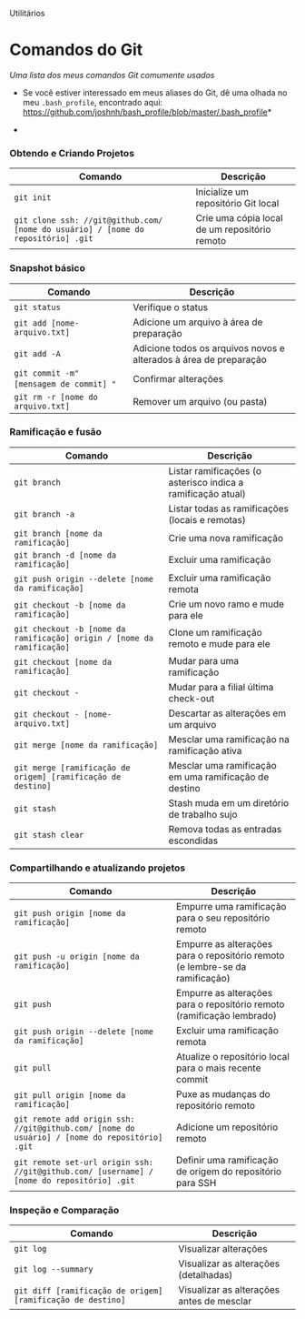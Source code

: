 Utilitários



Comandos do Git
============

_Uma lista dos meus comandos Git comumente usados_

* Se você estiver interessado em meus aliases do Git, dê uma olhada no meu `.bash_profile`, encontrado aqui: https://github.com/joshnh/bash_profile/blob/master/.bash_profile*

-

### Obtendo e Criando Projetos

| Comando | Descrição |
| ------- | ----------- |
| `git init` | Inicialize um repositório Git local |
| `git clone ssh: //git@github.com/ [nome do usuário] / [nome do repositório] .git` | Crie uma cópia local de um repositório remoto |

### Snapshot básico

| Comando | Descrição |
| ------- | ----------- |
| `git status` | Verifique o status |
| `git add [nome-arquivo.txt]` | Adicione um arquivo à área de preparação |
| `git add -A` | Adicione todos os arquivos novos e alterados à área de preparação |
| `git commit -m" [mensagem de commit] "` ​​| Confirmar alterações |
| `git rm -r [nome do arquivo.txt]` | Remover um arquivo (ou pasta) |

### Ramificação e fusão

| Comando | Descrição |
| ------- | ----------- |
| `git branch` | Listar ramificações (o asterisco indica a ramificação atual) |
| `git branch -a` | Listar todas as ramificações (locais e remotas) |
| `git branch [nome da ramificação]` | Crie uma nova ramificação |
| `git branch -d [nome da ramificação]` | Excluir uma ramificação |
| `git push origin --delete [nome da ramificação]` | Excluir uma ramificação remota |
| `git checkout -b [nome da ramificação]` | Crie um novo ramo e mude para ele |
| `git checkout -b [nome da ramificação] origin / [nome da ramificação]` | Clone um ramificação remoto e mude para ele |
| `git checkout [nome da ramificação]` | Mudar para uma ramificação |
| `git checkout -` | Mudar para a filial última check-out |
| `git checkout - [nome-arquivo.txt]` | Descartar as alterações em um arquivo |
| `git merge [nome da ramificação]` | Mesclar uma ramificação na ramificação ativa |
| `git merge [ramificação de origem] [ramificação de destino]` | Mesclar uma ramificação em uma ramificação de destino |
| `git stash` | Stash muda em um diretório de trabalho sujo |
| `git stash clear` | Remova todas as entradas escondidas |

### Compartilhando e atualizando projetos

| Comando | Descrição |
| ------- | ----------- |
| `git push origin [nome da ramificação]` | Empurre uma ramificação para o seu repositório remoto |
| `git push -u origin [nome da ramificação]` | Empurre as alterações para o repositório remoto (e lembre-se da ramificação) |
| `git push` | Empurre as alterações para o repositório remoto (ramificação lembrado) |
| `git push origin --delete [nome da ramificação]` | Excluir uma ramificação remota |
| `git pull` | Atualize o repositório local para o mais recente commit |
| `git pull origin [nome da ramificação]` | Puxe as mudanças do repositório remoto |
| `git remote add origin ssh: //git@github.com/ [nome do usuário] / [nome do repositório] .git` | Adicione um repositório remoto |
| `git remote set-url origin ssh: //git@github.com/ [username] / [nome do repositório] .git` | Definir uma ramificação de origem do repositório para SSH |

### Inspeção e Comparação

| Comando | Descrição |
| ------- | ----------- |
| `git log` | Visualizar alterações |
| `git log --summary` | Visualizar as alterações (detalhadas) |
| `git diff [ramificação de origem] [ramificação de destino]` | Visualizar as alterações antes de mesclar |